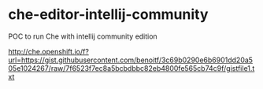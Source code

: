 # che-editor-intellij-community

POC to run Che with intellij community edition

http://che.openshift.io/f?url=https://gist.githubusercontent.com/benoitf/3c69b0290e6b6901dd20a505e1024267/raw/7f6523f7ec8a5bcbdbbc82eb4800fe565cb74c9f/gistfile1.txt



